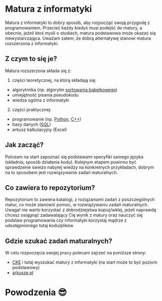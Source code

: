 # Matura z informatyki

Matura z informatyki to dobry sposób, aby rozpocząć swoją przygodę z programowaniem. Przecież każdy kiedyś musi podejść do matury, a obecnie, jeżeli ktoś myśli o studiach, matura podstawowa może okazać się niewystarczająca. Uważam zatem, że dobrą alternatywę stanowi matura rozszerzona z informatyki.

## Z czym to się je?

Matura rozszerzona składa się z:
1. części teoretycznej, na którą składają się:
- algorytmika (np. algorytm [sortowania bąbelkowego](https://pl.wikipedia.org/wiki/Sortowanie_bąbelkowe))
- umiejętność pisania pseudokodu
- wiedza ogólna z informatyki 
2. części praktycznej:
- programowanie (np. [Python](https://pl.wikipedia.org/wiki/Python), [C++](https://pl.wikipedia.org/wiki/C%2B%2B))
- bazy danych ([SQL](https://pl.wikipedia.org/wiki/SQL))
- arkusz kalkulacyjny (Excel)

## Jak zacząć?
Polceam na start zapoznać się podstawami specyfiki samego języka (składnia, sposób działania kodu). Kolejnym etapem powinno być sprawdzenie świeżo nabytej wiedzy na konkretnych przykładach, dobrym na to sposobem jest rozwiązywanie zadań maturalnych.

## Co zawiera to repozytorium?
Repozytorium to zawiera katalogi, z roziązaniami zadań z poszczególnych matur, co może stanowić pomoc, w rozwiązywaniu zadań maturalnych. 
Uwaga! nie warto korzystać z dobrodziejstwa kopiuj/wklej, jeżeli naprawdę chcesz osiągnąć zadawalający Cię wynik z matury oraz nauczyć się podstaw programowania czy informatyki korzystaj mądrze z udostępnionego tutaj kodu/plików

## Gdzie szukać zadań maturalnych?
W celu rozpoczęcia swojej pracy polecam zajrzeć na poniższe strony:
- [CKE](https://cke.gov.pl/egzamin-maturalny/egzamin-maturalny-w-formule-2023/arkusze/2023-2/) i tutaj wyszukać matury z informatyki (na start może to być poziom podstawowy)
- [arkusze.pl](https://arkusze.pl/informatyka-matura-poziom-rozszerzony/)

# Powodzenia :sunglasses: